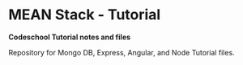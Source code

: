 # MEAN Stack - Tutorial

**Codeschool Tutorial notes and files**

Repository for Mongo DB, Express, Angular, and Node Tutorial files.  
